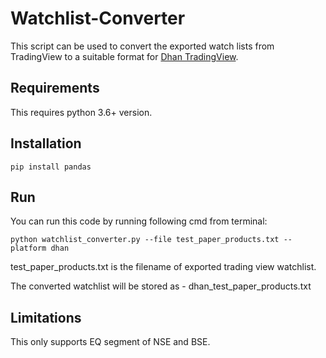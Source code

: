 # Watchlist-Converter
This script can be used to convert the exported watch lists from TradingView to a suitable format for [Dhan TradingView](https://dhan.co/).

## Requirements 
This requires python 3.6+ version.
## Installation
```
pip install pandas
```
## Run
You can run this code by running following cmd from terminal:
```
python watchlist_converter.py --file test_paper_products.txt --platform dhan
```
test_paper_products.txt is the filename of exported trading view watchlist. 

The converted watchlist will be stored as - dhan_test_paper_products.txt


## Limitations
This only supports EQ segment of NSE and BSE.
